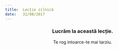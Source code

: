 ```yaml
---
title:  Lecție zilnică
date:   31/08/2017
---
```


### <center>Lucrăm la această lecție.</center>
<center>Te rog intoarce-te mai tarziu.</center>
